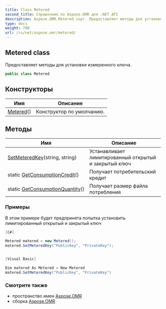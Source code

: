 ```yaml
---
title: Class Metered
second_title: Справочник по Aspose.OMR для .NET API
description: Aspose.OMR.Metered сорт. Предоставляет методы для установки измеренного ключа.
type: docs
weight: 780
url: /ru/net/aspose.omr/metered/
---
```

## Metered class

Предоставляет методы для установки измеренного ключа.

```csharp
public class Metered
```

## Конструкторы

| Имя | Описание |
| --- | --- |
| [Metered](metered/)() | Конструктор по умолчанию. |

## Методы

| Имя | Описание |
| --- | --- |
| [SetMeteredKey](../../aspose.omr/metered/setmeteredkey/)(string, string) | Устанавливает лимитированный открытый и закрытый ключ |
| static [GetConsumptionCredit](../../aspose.omr/metered/getconsumptioncredit/)() | Получает потребительский кредит |
| static [GetConsumptionQuantity](../../aspose.omr/metered/getconsumptionquantity/)() | Получает размер файла потребления |

### Примеры

В этом примере будет предпринята попытка установить лимитированный открытый и закрытый ключ

```csharp
[C#]

Metered matered = new Metered();
matered.SetMeteredKey("PublicKey", "PrivateKey");


[Visual Basic]

Dim matered As Metered = New Metered
matered.SetMeteredKey("PublicKey", "PrivateKey")
```

### Смотрите также

* пространство имен [Aspose.OMR](../../aspose.omr/)
* сборка [Aspose.OMR](../../)



